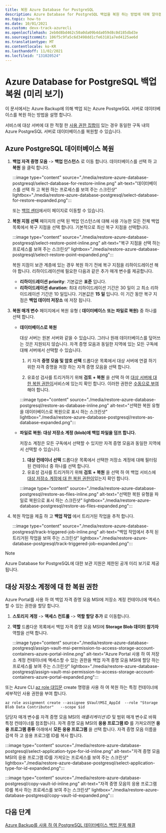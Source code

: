 ```yaml
---
title: 복원 Azure Database for PostgreSQL
description: Azure Database for PostgreSQL 백업을 복원 하는 방법에 대해 알아봅니다.
ms.topic: how-to
ms.date: 10/01/2021
ms.custom: devx-track-azurecli
ms.openlocfilehash: 2eb0d8bd462c50a0da09b4da059d8c0d185dbd3e
ms.sourcegitcommit: 106f5c9fa5c6d3498dd1cfe63181a7ed4125ae6d
ms.translationtype: MT
ms.contentlocale: ko-KR
ms.lasthandoff: 11/02/2021
ms.locfileid: "131020524"
---
```

# <a name="restore-azure-database-for-postgresql-backups-preview"></a>Azure Database for PostgreSQL 백업 복원 (미리 보기)

이 문서에서는 Azure Backup에 의해 백업 되는 Azure PostgreSQL 서버로 데이터베이스를 복원 하는 방법을 설명 합니다.

서비스에 대상 서버에 대 한 적절 한 [사용 권한 집합이](backup-azure-database-postgresql-overview.md#azure-backup-authentication-with-the-postgresql-server) 있는 경우 동일한 구독 내의 Azure PostgreSQL 서버로 데이터베이스를 복원할 수 있습니다.

## <a name="restore-azure-postgresql-database"></a>Azure PostgreSQL 데이터베이스 복원

1. **백업 자격 증명 모음**  ->  **백업 인스턴스** 로 이동 합니다. 데이터베이스를 선택 하 고 **복원** 을 클릭 합니다.

   :::image type="content" source="./media/restore-azure-database-postgresql/select-database-for-restore-inline.png" alt-text="데이터베이스를 선택 하 고 복원 하는 프로세스를 보여 주는 스크린샷" lightbox="./media/restore-azure-database-postgresql/select-database-for-restore-expanded.png":::

   또는 [백업 센터](./backup-center-overview.md)에서이 페이지로 이동할 수 있습니다.    
  
1. **복원 지점 선택** 페이지의 선택 된 백업 인스턴스에 대해 사용 가능한 모든 전체 백업 목록에서 복구 지점을 선택 합니다. 기본적으로 최신 복구 지점을 선택합니다.

   :::image type="content" source="./media/restore-azure-database-postgresql/select-restore-point-inline.png" alt-text="복구 지점을 선택 하는 프로세스를 보여 주는 스크린샷" lightbox="./media/restore-azure-database-postgresql/select-restore-point-expanded.png":::

   복원 지점이 보관 계층에 있는 경우 복원 하기 전에 복구 지점을 리하이드레이션 해야 합니다. 리하이드레이션에 필요한 다음과 같은 추가 매개 변수를 제공합니다.

   - **리하이드레이션 priority**: 기본값은 **표준** 입니다.
   - **리하이드레이션 duration**: 최대 리하이드레이션 기간은 30 일이 고 최소 리하이드레이션 기간은 10 일입니다. 기본값은 **15 일** 입니다. 이 기간 동안 복구 지점은 **백업 데이터 저장소** 에 저장 됩니다.

1. **복원 매개 변수** 페이지에서 복원 유형 ( **데이터베이스** **또는 파일로 복원)** 중 하나를 선택 합니다.

   - **데이터베이스로 복원**

     대상 서버는 원본 서버와 같을 수 있습니다. 그러나 원래 데이터베이스를 덮어쓰는 것은 지원되지 않습니다. 자격 증명 모음과 동일한 지역에 있는 모든 구독에 대해 서버에서 선택할 수 있습니다.

     1. 키 자격 **증명 모음 및 암호 선택** 드롭다운 목록에서 대상 서버에 연결 하기 위한 자격 증명을 저장 하는 자격 증명 모음을 선택 합니다.

     1. 유효성 검사를 트리거하기 위해 **검토 + 복원** 을 선택 하 여 [대상 서버에 대 한 복원 권한이](backup-azure-database-postgresql-overview.md#set-of-permissions-needed-for-azure-postgresql-database-restore)서비스에 있는지 확인 합니다. 이러한 권한은 [수동으로 부여](backup-azure-database-postgresql-overview.md#grant-access-on-the-azure-postgresql-server-and-key-vault-manually)해야 합니다.

     :::image type="content" source="./media/restore-azure-database-postgresql/restore-as-database-inline.png" alt-text="선택한 복원 유형을 데이터베이스로 복원으로 표시 하는 스크린샷" lightbox="./media/restore-azure-database-postgresql/restore-as-database-expanded.png":::

   - **파일로 복원: 대상 저장소 계정 (blob)에 백업 파일을 덤프 합니다.**

     저장소 계정은 모든 구독에서 선택할 수 있지만 자격 증명 모음과 동일한 지역에서 선택할 수 있습니다.     

     1. **대상 컨테이너 선택** 드롭다운 목록에서 선택한 저장소 계정에 대해 필터링 된 컨테이너 중 하나를 선택 합니다.
     1. 유효성 검사를 트리거하기 위해 **검토 + 복원** 을 선택 하 여 백업 서비스에 [대상 저장소 계정에 대 한 복원 권한이](#restore-permissions-on-the-target-storage-account)있는지 확인 합니다.

     :::image type="content" source="./media/restore-azure-database-postgresql/restore-as-files-inline.png" alt-text="선택한 복원 유형을 파일로 복원으로 표시 하는 스크린샷" lightbox="./media/restore-azure-database-postgresql/restore-as-files-expanded.png":::
   
1. 복원 작업을 제출 하 고 **백업 작업** 에서 트리거된 작업을 추적 합니다.
   
   :::image type="content" source="./media/restore-azure-database-postgresql/track-triggered-job-inline.png" alt-text="백업 작업에서 추적 된 트리거된 작업을 보여 주는 스크린샷" lightbox="./media/restore-azure-database-postgresql/track-triggered-job-expanded.png":::

>[!NOTE]
>Azure Database for PostgreSQL에 대한 보관 지원은 제한된 공개 미리 보기로 제공됩니다.

## <a name="restore-permissions-on-the-target-storage-account"></a>대상 저장소 계정에 대 한 복원 권한

Azure Portal를 사용 하 여 백업 자격 증명 모음 MSI에 저장소 계정 컨테이너에 액세스할 수 있는 권한을 할당 합니다.

1. **스토리지 계정** -> **액세스 컨트롤** -> **역할 할당 추가** 로 이동합니다.

1. **역할** 드롭다운 목록에서 백업 자격 증명 모음 MSI에 **Storage Blob 데이터 참가자** 역할을 선택 합니다.

   :::image type="content" source="./media/restore-azure-database-postgresql/assign-vault-msi-permission-to-access-storage-account-containers-azure-portal-inline.png" alt-text="Azure Portal 사용 하 여 저장소 계정 컨테이너에 액세스할 수 있는 권한을 백업 자격 증명 모음 MSI에 할당 하는 프로세스를 보여 주는 스크린샷" lightbox="./media/restore-azure-database-postgresql/assign-vault-msi-permission-to-access-storage-account-containers-azure-portal-expanded.png":::

또는 Azure CLI [az role 대입문](/cli/azure/role/assignment) create 명령을 사용 하 여 복원 하는 특정 컨테이너에 세부적인 사용 권한을 부여 합니다.

```azurecli
az role assignment create --assignee $VaultMSI_AppId  --role "Storage Blob Data Contributor"   --scope $id
```
담당자 매개 변수를 자격 증명 모음 MSI의 _애플리케이션 ID_ 및 범위 매개 변수로 바꿔 특정 컨테이너를 참조합니다. 자격 증명 모음 MSI의 **응용 프로그램 ID** 를 가져오려면 **응용 프로그램 종류** 아래에서 **모든 응용 프로그램** 을 선택 합니다. 자격 증명 모음 이름을 검색 하 고 응용 프로그램 ID를 복사 합니다.

 :::image type="content" source="./media/restore-azure-database-postgresql/select-application-type-for-id-inline.png" alt-text="자격 증명 모음 MSI의 응용 프로그램 ID를 가져오는 프로세스를 보여 주는 스크린샷" lightbox="./media/restore-azure-database-postgresql/select-application-type-for-id-expanded.png":::

 :::image type="content" source="./media/restore-azure-database-postgresql/copy-vault-id-inline.png" alt-text="자격 증명 모음의 응용 프로그램 ID를 복사 하는 프로세스를 보여 주는 스크린샷" lightbox="./media/restore-azure-database-postgresql/copy-vault-id-expanded.png":::
 
## <a name="next-steps"></a>다음 단계

[Azure Backup를 사용 하 여 PostgreSQL 데이터베이스 백업 문제 해결](backup-azure-database-postgresql-troubleshoot.md)